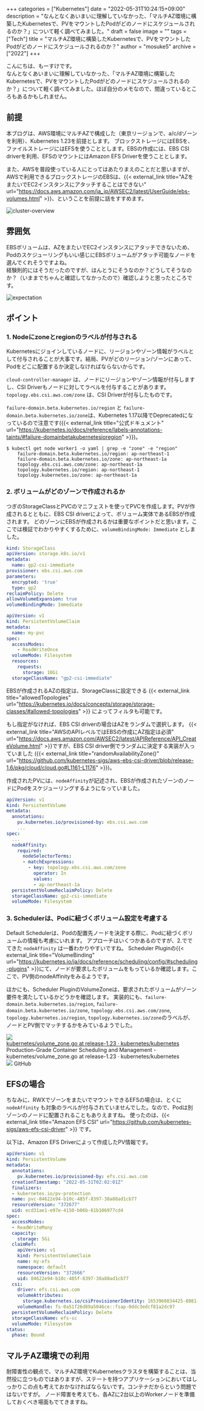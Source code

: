 +++
categories = ["Kubernetes"]
date = "2022-05-31T10:24:15+09:00"
description = "なんとなくあいまいに理解していなかった、「マルチAZ環境に構築したKubernetesで、PVをマウントしたPodがどのノードにスケジュールされるのか？」について軽く調べてみました。"
draft = false
image = ""
tags = ["Tech"]
title = "マルチAZ環境に構築したKubernetesで、PVをマウントしたPodがどのノードにスケジュールされるのか？"
author = "mosuke5"
archive = ["2022"]
+++

こんにちは、もーすけです。  
なんとなくあいまいに理解していなかった、「マルチAZ環境に構築したKubernetesで、PVをマウントしたPodがどのノードにスケジュールされるのか？」について軽く調べてみました。ほぼ自分のメモなので、間違っているところもあるかもしれません。
<!--more-->

## 前提
本ブログは、AWS環境にマルチAZで構成した（東京リージョンで、a/c/dゾーンを利用）、Kubernetes 1.23を前提とします。
ブロックストレージにはEBSを、ファイルストレージにはEFSを使うこととします。EBSの作成には、EBS CSI driverを利用、EFSのマウントにはAmazon EFS Driverを使うこととします。

また、AWSを普段使っている人にとってはあたりまえのことだと思いますが、AWSで利用できるブロックストレージのEBSは、{{< external_link title="AZをまたいでEC2インスタンスにアタッチすることはできない" url="https://docs.aws.amazon.com/ja_jp/AWSEC2/latest/UserGuide/ebs-volumes.html" >}}、ということを前提に話をすすめます。

![cluster-overview](/image/multi-az-pv-cluster-overview.png)


## 雰囲気
EBSボリュームは、AZをまたいでEC2インスタンスにアタッチできないため、Podのスケジューリングもいい感じにEBSボリュームがアタッチ可能なノードを選んでくれそうですよね。  
経験則的にはそうだったのですが、ほんとうにそうなのか？どうしてそうなのか？（いままでちゃんと確認してなかったので）確認しようと思ったところです。

![expectation](/image/multi-az-pv-expectation.png)


## ポイント

### 1. Nodeにzoneとregionのラベルが付与される
Kubernetesにジョインしているノードに、リージョンやゾーン情報がラベルとして付与されることが大事です。結局、PVがどのリージョン/ゾーンにあって、Podをどこに配置するか決定しなければならないからです。  

`cloud-controller-manager` は、ノードにリージョンやゾーン情報が付与しますし、CSI Driverもノードに対してラベルを付与することがあります。`topology.ebs.csi.aws.com/zone` は、CSI Driverが付与したものです。

`failure-domain.beta.kubernetes.io/region` と `failure-domain.beta.kubernetes.io/zone`は、Kubernetes 1.17以降でDeprecatedになっているので注意です({{< external_link title="公式ドキュメント" url="https://kubernetes.io/docs/reference/labels-annotations-taints/#failure-domainbetakubernetesioregion" >}})。

```
$ kubectl get node worker1 -o yaml | grep -e "zone" -e "region"
    failure-domain.beta.kubernetes.io/region: ap-northeast-1
    failure-domain.beta.kubernetes.io/zone: ap-northeast-1a
    topology.ebs.csi.aws.com/zone: ap-northeast-1a
    topology.kubernetes.io/region: ap-northeast-1
    topology.kubernetes.io/zone: ap-northeast-1a
```

### 2. ボリュームがどのゾーンで作成されるか
つぎのStorageClassとPVCのマニフェストを使ってPVCを作成します。PVが作成されるとともに、EBS CSI driverによって、ボリューム実体であるEBSが作成されます。
どのゾーンにEBSが作成されるかは重要なポイントだと思います。ここでは検証でわかりやすくするために、`volumeBindingMode: Immediate` としました。

```yaml
kind: StorageClass
apiVersion: storage.k8s.io/v1
metadata:
  name: gp2-csi-immediate
provisioner: ebs.csi.aws.com
parameters:
  encrypted: 'true'
  type: gp2
reclaimPolicy: Delete
allowVolumeExpansion: true
volumeBindingMode: Immediate
```

```yaml
apiVersion: v1
kind: PersistentVolumeClaim
metadata:
  name: my-pvc
spec:
  accessModes:
    - ReadWriteOnce
  volumeMode: Filesystem
  resources:
    requests:
      storage: 10Gi
  storageClassName: "gp2-csi-immediate"
```

EBSが作成されるAZの指定は、StorageClassに設定できる {{< external_link title="allowedTopologies" url="https://kubernetes.io/docs/concepts/storage/storage-classes/#allowed-topologies" >}} によってフィルタも可能です。

もし指定がなければ、EBS CSI driverの場合はAZをランダムで選択します。
{{< external_link title="AWSのAPIレベルではEBSの作成にAZ指定は必須" url="https://docs.aws.amazon.com/AWSEC2/latest/APIReference/API_CreateVolume.html" >}}ですが、EBS CSI driver側でランダムに決定する実装が入っていました ({{< external_link title="randomAvailabilityZone()" url="https://github.com/kubernetes-sigs/aws-ebs-csi-driver/blob/release-1.6/pkg/cloud/cloud.go#L1161-L1176" >}})。

作成されたPVには、`nodeAffinity`が記述され、EBSが作成されたゾーンのノードにPodをスケジューリングするようになっていました。

```yaml
apiVersion: v1
kind: PersistentVolume
metadata:
  annotations:
    pv.kubernetes.io/provisioned-by: ebs.csi.aws.com
    ...
spec:
  ...
  nodeAffinity:
    required:
      nodeSelectorTerms:
      - matchExpressions:
        - key: topology.ebs.csi.aws.com/zone
          operator: In
          values:
          - ap-northeast-1a
  persistentVolumeReclaimPolicy: Delete
  storageClassName: gp2-csi-immediate
  volumeMode: Filesystem
```

### 3. Schedulerは、Podに紐づくボリューム設定を考慮する
Default Schedulerは、Podの配置先ノードを決定する際に、Podに紐づくボリュームの情報も考慮にいれます。
アプローチはいくつかあるのですが、2.ででてきた `nodeAffinity` は一番わかりやすいですね。
Scheduler Pluginの{{< external_link title="VolumeBinding" url="https://kubernetes.io/ja/docs/reference/scheduling/config/#scheduling-plugins" >}}にて、ノードが要求したボリュームをもっているか確認します。ここで、PV側のnodeAffinityをみるようです。

ほかにも、Scheduler PluginのVolumeZoneは、要求されたボリュームがゾーン要件を満たしているかどうかを確認します。
実装的にも、`failure-domain.beta.kubernetes.io/region`, `failure-domain.beta.kubernetes.io/zone`, `topology.ebs.csi.aws.com/zone`, `topology.kubernetes.io/region`, `topology.kubernetes.io/zone`のラベルが、ノードとPV側でマッチするかをみているようでした。

<div class="belg-link row">
  <div class="belg-left col-md-2 d-none d-md-block">
    <a href="https://github.com/kubernetes/kubernetes" target="_blank">
      <img class="belg-site-image" src="https://opengraph.githubassets.com/39aeaad64334b2850d0bcefa1b1af25a7f193fce20968aad346936b91e394fd7/kubernetes/kubernetes" />
    </a>
  </div>
  <div class="belg-right col-md-10">
  <div class="belg-title">
      <a href="https://github.com/kubernetes/kubernetes" target="_blank">kubernetes/volume_zone.go at release-1.23 · kubernetes/kubernetes</a>
    </div>
    <div class="belg-description">Production-Grade Container Scheduling and Management - kubernetes/volume_zone.go at release-1.23 · kubernetes/kubernetes</div>
    <div class="belg-site">
      <img src="https://github.githubassets.com/favicons/favicon.svg" class="belg-site-icon">
      <span class="belg-site-name">GitHub</span>
    </div>
  </div>
</div>


## EFSの場合
ちなみに、RWXでゾーンをまたいでマウントできるEFSの場合は、とくに `nodeAffinity` も対象のラベルが付与されていませんでした。なので、Podは別ゾーンのノードに配置されることもありえますね。
使ったのは、{{< external_link title="Amazon EFS CSI" url="https://github.com/kubernetes-sigs/aws-efs-csi-driver" >}} です。

以下は、Amazon EFS Driverによって作成したPV情報です。

```yaml
apiVersion: v1
kind: PersistentVolume
metadata:
  annotations:
    pv.kubernetes.io/provisioned-by: efs.csi.aws.com
  creationTimestamp: "2022-05-31T02:02:01Z"
  finalizers:
  - kubernetes.io/pv-protection
  name: pvc-84622e94-b10c-485f-8397-38a88ad1cb77
  resourceVersion: "372677"
  uid: ecd31ae1-e97e-4150-b06b-61b106977cd4
spec:
  accessModes:
  - ReadWriteMany
  capacity:
    storage: 5Gi
  claimRef:
    apiVersion: v1
    kind: PersistentVolumeClaim
    name: my-efs
    namespace: default
    resourceVersion: "372666"
    uid: 84622e94-b10c-485f-8397-38a88ad1cb77
  csi:
    driver: efs.csi.aws.com
    volumeAttributes:
      storage.kubernetes.io/csiProvisionerIdentity: 1653960834425-8081-efs.csi.aws.com
    volumeHandle: fs-0a51f26d89a5046ce::fsap-0ddc3edcf81a2dc97
  persistentVolumeReclaimPolicy: Delete
  storageClassName: efs-sc
  volumeMode: Filesystem
status:
  phase: Bound
```

## マルチAZ環境での利用
耐障害性の観点で、マルチAZ環境でKubernetesクラスタを構築することは、当然役に立つものではありますが、ステートを持つアプリケーションにおいてはしっかりこの点も考えておかなければならないです。コンテナだからという問題ではないですが。
ノード障害を考えても、各AZに2台以上のWorkerノードを準備しておくべき場面もでてきますね。